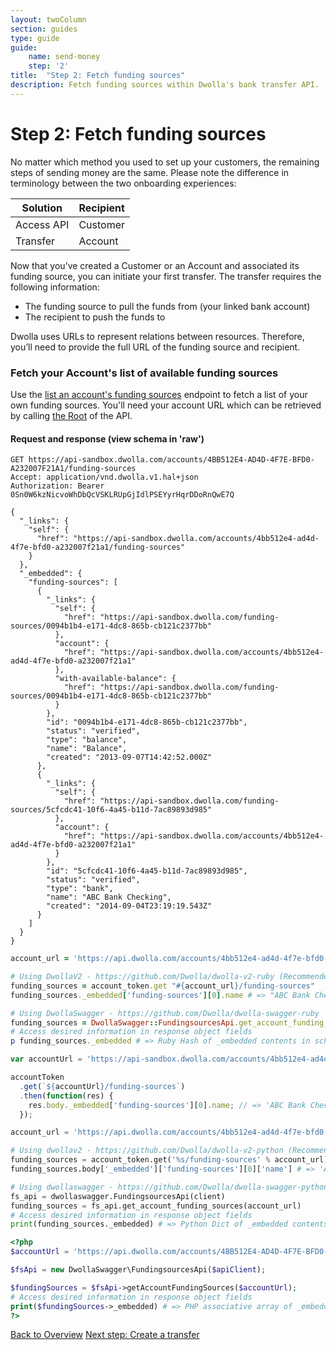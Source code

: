 ```yaml
---
layout: twoColumn
section: guides
type: guide
guide:
    name: send-money
    step: '2'
title:  "Step 2: Fetch funding sources"
description: Fetch funding sources within Dwolla's bank transfer API.
---
```


# Step 2: Fetch funding sources

No matter which method you used to set up your customers, the remaining steps of sending money are the same. Please note the difference in terminology between the two onboarding experiences:

| Solution | Recipient|
|----------|----------|
|Access API|Customer|
|Transfer|Account|

Now that you’ve created a Customer or an Account and associated its funding source, you can initiate your first transfer. The transfer requires the following information:

- The funding source to pull the funds from (your linked bank account)
- The recipient to push the funds to

Dwolla uses URLs to represent relations between resources. Therefore, you’ll need to provide the full URL of the funding source and recipient.

### Fetch your Account's list of available funding sources

Use the [list an account's funding sources](https://docsv2.dwolla.com/#list-funding-sources-for-an-account) endpoint to fetch a list of your own funding sources. You'll need your account URL which can be retrieved by calling [the Root](https://docsv2.dwolla.com/#root) of the API.

#### Request and response (view schema in 'raw')

```raw
GET https://api-sandbox.dwolla.com/accounts/4BB512E4-AD4D-4F7E-BFD0-A232007F21A1/funding-sources
Accept: application/vnd.dwolla.v1.hal+json
Authorization: Bearer 0Sn0W6kzNicvoWhDbQcVSKLRUpGjIdlPSEYyrHqrDDoRnQwE7Q

{
  "_links": {
    "self": {
      "href": "https://api-sandbox.dwolla.com/accounts/4bb512e4-ad4d-4f7e-bfd0-a232007f21a1/funding-sources"
    }
  },
  "_embedded": {
    "funding-sources": [
      {
        "_links": {
          "self": {
            "href": "https://api-sandbox.dwolla.com/funding-sources/0094b1b4-e171-4dc8-865b-cb121c2377bb"
          },
          "account": {
            "href": "https://api-sandbox.dwolla.com/accounts/4bb512e4-ad4d-4f7e-bfd0-a232007f21a1"
          },
          "with-available-balance": {
            "href": "https://api-sandbox.dwolla.com/funding-sources/0094b1b4-e171-4dc8-865b-cb121c2377bb"
          }
        },
        "id": "0094b1b4-e171-4dc8-865b-cb121c2377bb",
        "status": "verified",
        "type": "balance",
        "name": "Balance",
        "created": "2013-09-07T14:42:52.000Z"
      },
      {
        "_links": {
          "self": {
            "href": "https://api-sandbox.dwolla.com/funding-sources/5cfcdc41-10f6-4a45-b11d-7ac89893d985"
          },
          "account": {
            "href": "https://api-sandbox.dwolla.com/accounts/4bb512e4-ad4d-4f7e-bfd0-a232007f21a1"
          }
        },
        "id": "5cfcdc41-10f6-4a45-b11d-7ac89893d985",
        "status": "verified",
        "type": "bank",
        "name": "ABC Bank Checking",
        "created": "2014-09-04T23:19:19.543Z"
      }
    ]
  }
}
```
```ruby
account_url = 'https://api.dwolla.com/accounts/4bb512e4-ad4d-4f7e-bfd0-a232007f21a1'

# Using DwollaV2 - https://github.com/Dwolla/dwolla-v2-ruby (Recommended)
funding_sources = account_token.get "#{account_url}/funding-sources"
funding_sources._embedded['funding-sources'][0].name # => "ABC Bank Checking"

# Using DwollaSwagger - https://github.com/Dwolla/dwolla-swagger-ruby
funding_sources = DwollaSwagger::FundingsourcesApi.get_account_funding_sources(account_url)
# Access desired information in response object fields
p funding_sources._embedded # => Ruby Hash of _embedded contents in schema
```
```javascript
var accountUrl = 'https://api-sandbox.dwolla.com/accounts/4bb512e4-ad4d-4f7e-bfd0-a232007f21a1';

accountToken
  .get(`${accountUrl}/funding-sources`)
  .then(function(res) {
    res.body._embedded['funding-sources'][0].name; // => 'ABC Bank Checking'
  });
```
```python
account_url = 'https://api.dwolla.com/accounts/4bb512e4-ad4d-4f7e-bfd0-a232007f21a1'

# Using dwollav2 - https://github.com/Dwolla/dwolla-v2-python (Recommended)
funding_sources = account_token.get('%s/funding-sources' % account_url)
funding_sources.body['_embedded']['funding-sources'][0]['name'] # => 'ABC Bank Checking'

# Using dwollaswagger - https://github.com/Dwolla/dwolla-swagger-python
fs_api = dwollaswagger.FundingsourcesApi(client)
funding_sources = fs_api.get_account_funding_sources(account_url)
# Access desired information in response object fields
print(funding_sources._embedded) # => Python Dict of _embedded contents in schema
```
```php
<?php
$accountUrl = 'https://api.dwolla.com/accounts/4BB512E4-AD4D-4F7E-BFD0-A232007F21A1';

$fsApi = new DwollaSwagger\FundingsourcesApi($apiClient);

$fundingSources = $fsApi->getAccountFundingSources($accountUrl);
# Access desired information in response object fields
print($fundingSources->_embedded) # => PHP associative array of _embedded contents in schema
?>
```

<nav class="pager-nav">
    <a href="./">Back to Overview</a>
    <a href="create-transfer.html">Next step: Create a transfer</a>
</nav>
